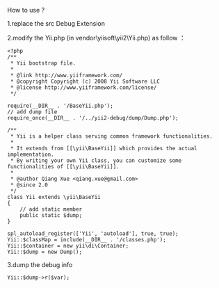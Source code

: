 How to use ?

1.replace the src Debug Extension

2.modify the Yii.php (in vendor\yiisoft\yii2\Yii.php) as follow ：
```
<?php
/**
 * Yii bootstrap file.
 *
 * @link http://www.yiiframework.com/
 * @copyright Copyright (c) 2008 Yii Software LLC
 * @license http://www.yiiframework.com/license/
 */

require(__DIR__ . '/BaseYii.php');	
// add dump file
require_once(__DIR__ . '/../yii2-debug/dump/Dump.php');

/**
 * Yii is a helper class serving common framework functionalities.
 *
 * It extends from [[\yii\BaseYii]] which provides the actual implementation.
 * By writing your own Yii class, you can customize some functionalities of [[\yii\BaseYii]].
 *
 * @author Qiang Xue <qiang.xue@gmail.com>
 * @since 2.0
 */
class Yii extends \yii\BaseYii
{
    // add static member
	public static $dump;
}

spl_autoload_register(['Yii', 'autoload'], true, true);
Yii::$classMap = include(__DIR__ . '/classes.php');
Yii::$container = new yii\di\Container;
Yii::$dump = new Dump();
```
3.dump the debug info 

```
Yii::$dump->r($var);
```

